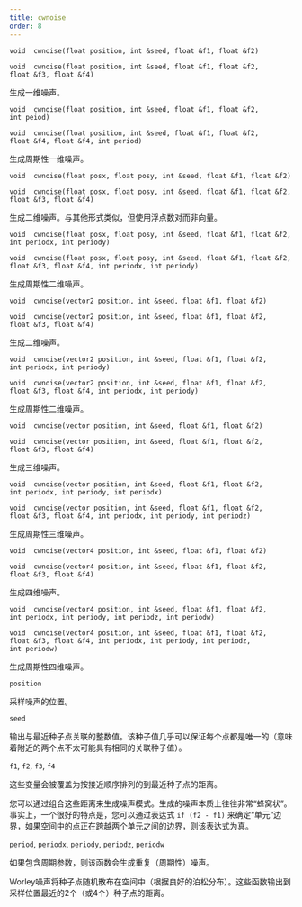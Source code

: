 ```yaml
---
title: cwnoise
order: 8
---
```


`void  cwnoise(float position, int &seed, float &f1, float &f2)`

`void  cwnoise(float position, int &seed, float &f1, float &f2, float &f3, float &f4)`

生成一维噪声。

`void  cwnoise(float position, int &seed, float &f1, float &f2, int peiod)`

`void  cwnoise(float position, int &seed, float &f1, float &f2, float &f4, float &f4, int period)`

生成周期性一维噪声。

`void  cwnoise(float posx, float posy, int &seed, float &f1, float &f2)`

`void  cwnoise(float posx, float posy, int &seed, float &f1, float &f2, float &f3, float &f4)`

生成二维噪声。与其他形式类似，但使用浮点数对而非向量。

`void  cwnoise(float posx, float posy, int &seed, float &f1, float &f2, int periodx, int periody)`

`void  cwnoise(float posx, float posy, int &seed, float &f1, float &f2, float &f3, float &f4, int periodx, int periody)`

生成周期性二维噪声。

`void  cwnoise(vector2 position, int &seed, float &f1, float &f2)`

`void  cwnoise(vector2 position, int &seed, float &f1, float &f2, float &f3, float &f4)`

生成二维噪声。

`void  cwnoise(vector2 position, int &seed, float &f1, float &f2, int periodx, int periody)`

`void  cwnoise(vector2 position, int &seed, float &f1, float &f2, float &f3, float &f4, int periodx, int periody)`

生成周期性二维噪声。

`void  cwnoise(vector position, int &seed, float &f1, float &f2)`

`void  cwnoise(vector position, int &seed, float &f1, float &f2, float &f3, float &f4)`

生成三维噪声。

`void  cwnoise(vector position, int &seed, float &f1, float &f2, int periodx, int periody, int periodx)`

`void  cwnoise(vector position, int &seed, float &f1, float &f2, float &f3, float &f4, int periodx, int periody, int periodz)`

生成周期性三维噪声。

`void  cwnoise(vector4 position, int &seed, float &f1, float &f2)`

`void  cwnoise(vector4 position, int &seed, float &f1, float &f2, float &f3, float &f4)`

生成四维噪声。

`void  cwnoise(vector4 position, int &seed, float &f1, float &f2, int periodx, int periody, int periodz, int periodw)`

`void  cwnoise(vector4 position, int &seed, float &f1, float &f2, float &f3, float &f4, int periodx, int periody, int periodz, int periodw)`

生成周期性四维噪声。

`position`

采样噪声的位置。

`seed`

输出与最近种子点关联的整数值。该种子值几乎可以保证每个点都是唯一的（意味着附近的两个点不太可能具有相同的关联种子值）。

`f1`, `f2`, `f3`, `f4`

这些变量会被覆盖为按接近顺序排列的到最近种子点的距离。

您可以通过组合这些距离来生成噪声模式。生成的噪声本质上往往非常“蜂窝状”。事实上，一个很好的特点是，您可以通过表达式 `if (f2 - f1)` 来确定“单元”边界，如果空间中的点正在跨越两个单元之间的边界，则该表达式为真。

`period`, `periodx`, `periody`, `periodz`, `periodw`

如果包含周期参数，则该函数会生成重复（周期性）噪声。

Worley噪声将种子点随机散布在空间中（根据良好的泊松分布）。这些函数输出到采样位置最近的2个（或4个）种子点的距离。
